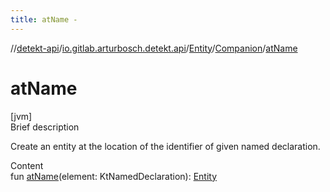 ```yaml
---
title: atName -
---
```

//[detekt-api](../../../index.md)/[io.gitlab.arturbosch.detekt.api](../../index.md)/[Entity](../index.md)/[Companion](index.md)/[atName](at-name.md)



# atName  
[jvm]  
Brief description  


Create an entity at the location of the identifier of given named declaration.

  
Content  
fun [atName](at-name.md)(element: KtNamedDeclaration): [Entity](../index.md)  



